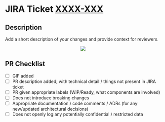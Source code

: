 # JIRA Ticket [XXXX-XXX](https://company_name.atlassian.net/browse/XXXX-XXX)

## Description

Add a short description of your changes and provide context for reviewers.
<p align="center">
  <img src="https://link-to-your.gif" />
</p>


## PR Checklist

- [ ] GIF added
- [ ] PR description added, with technical detail / things not present in JIRA ticket
- [ ] PR given appropriate labels (WIP/Ready, what components are involved)
- [ ] Does not introduce breaking changes
- [ ] Appropriate documentation / code comments / ADRs (for any new/updated architectural decisions)
- [ ] Does not openly log any potentially confidential / restricted data